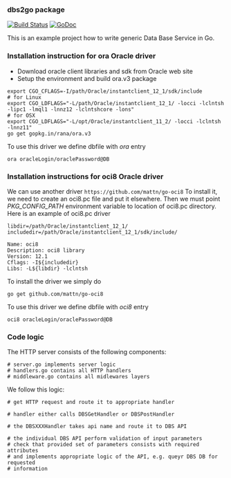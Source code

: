 ### dbs2go package

[![Build Status](https://travis-ci.org/vkuznet/dbs2go.svg?branch=master)](https://travis-ci.org/vkuznet/dbs2go)
[![GoDoc](https://godoc.org/github.com/vkuznet/dbs2go?status.svg)](https://godoc.org/github.com/vkuznet/dbs2go)

This is an example project how to write generic Data Base Service in Go.

### Installation instruction for ora Oracle driver

- Download oracle client libraries and sdk from Oracle web site
- Setup the environment and build ora.v3 package
```
export CGO_CFLAGS=-I/path/Oracle/instantclient_12_1/sdk/include
# for Linux
export CGO_LDFLAGS="-L/path/Oracle/instantclient_12_1/ -locci -lclntsh -lipc1 -lmql1 -lnnz12 -lclntshcore -lons"
# for OSX
export CGO_LDFLAGS="-L/opt/Oracle/instantclient_11_2/ -locci -lclntsh -lnnz11"
go get gopkg.in/rana/ora.v3
```

To use this driver we define dbfile with *ora* entry
```
ora oracleLogin/oraclePassword@DB
```


### Installation instructions for oci8 Oracle driver
We can use another driver ```https://github.com/mattn/go-oci8```
To install it, we need to create an oci8.pc file and put it elsewhere.
Then we must point *PKG_CONFIG_PATH* environment variable to location of
oci8.pc directory. Here is an example of oci8.pc driver

```
libdir=/path/Oracle/instantclient_12_1/
includedir=/path/Oracle/instantclient_12_1/sdk/include/

Name: oci8
Description: oci8 library
Version: 12.1
Cflags: -I${includedir}
Libs: -L${libdir} -lclntsh
```

To install the driver we simply do

```
go get github.com/mattn/go-oci8
```

To use this driver we define dbfile with *oci8* entry
```
oci8 oracleLogin/oraclePassword@DB
```

### Code logic
The HTTP server consists of the following components:
```
# server.go implements server logic
# handlers.go contains all HTTP handlers
# middleware.go contains all midlewares layers
```
We follow this logic:
```
# get HTTP request and route it to appropriate handler

# handler either calls DBSGetHandler or DBSPostHandler

# the DBSXXXHandler takes api name and route it to DBS API

# the individual DBS API perform validation of input parameters
# check that provided set of parameters consists with required attributes
# and implements appropriate logic of the API, e.g. queyr DBS DB for requested
# information
```
